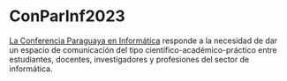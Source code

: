 # ConParInf2023
[La Conferencia Paraguaya en Informática](https://congreso-paraguayo-en-informatica.github.io/ConParInf2023/) responde a la necesidad de dar un espacio de comunicación del tipo científico-académico-práctico entre estudiantes, docentes, investigadores y profesiones del sector de informática.
